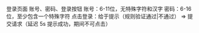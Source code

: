 登录页面
账号、密码、登录按钮
账号：6-11位，无特殊字符和汉字
密码：6-16位，至少包含一个特殊字符
点击登录：给于提示（规则验证通过|不通过） => 提交请求（延迟 5s 提示成功，期间不可点击）